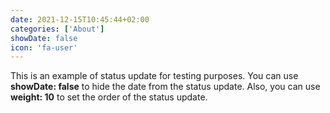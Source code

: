 ```yaml
---
date: 2021-12-15T10:45:44+02:00
categories: ['About']
showDate: false
icon: 'fa-user'
---
```

This is an example of status update for testing purposes.
You can use **showDate: false** to hide the date from the status update. Also, you can use **weight: 10** to set the order of the status update. 
